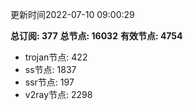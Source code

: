 更新时间2022-07-10 09:00:29

**总订阅: 377**
**总节点: 16032**
**有效节点: 4754**
- trojan节点: 422
- ss节点: 1837
- ssr节点: 197
- v2ray节点: 2298
